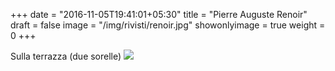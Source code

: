 +++
date = "2016-11-05T19:41:01+05:30"
title = "Pierre Auguste Renoir"
draft = false
image = "/img/rivisti/renoir.jpg"
showonlyimage = true
weight = 0
+++

<!--more-->
Sulla terrazza (due sorelle)
![](/img/rivisti/renoir.jpg)
